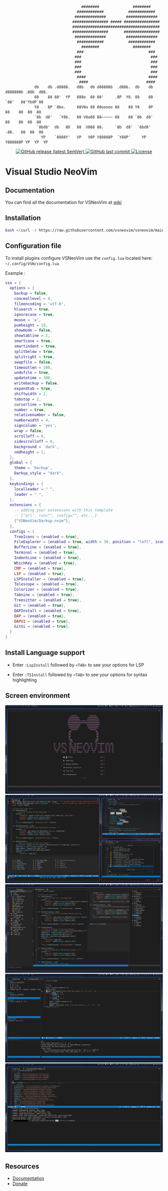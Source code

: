 ```
                                  ########               ########                                  
                                ############           ############                                
                               ##############         ##############                               
                              ################ ##### ################                              
                              #######################################                              
                              ################       ################                              
                               ##############         ##############                               
                                ############           ############                                
                                  ########               ########                                  
                                ###                             ###                                
                               ###                               ###                               
                               ###                               ###                               
                               ###                               ###                               
                               ###                               ###                               
                                ####                            ####                               
                                 ####                          ####                                
             db    db .d8888.   d8b   db d88888b  .d88b.  db    db d888888b .88b  d88.             
             88    88 88'  YP   888o  88 88'     .8P  Y8. 88    88   `88'   88'YbdP`88             
             Y8    8P `8bo.     88V8o 88 88ooooo 88    88 Y8    8P    88    88  88  88             
             `8b  d8'   `Y8b.   88 V8o88 88~~~~~ 88    88 `8b  d8'    88    88  88  88             
              `8bd8'  db   8D   88  V888 88.     `8b  d8'  `8bd8'    .88.   88  88  88             
                YP    `8888Y'   VP   V8P Y88888P  `Y88P'     YP    Y888888P YP  YP  YP             
```
<div align="center">
  <a href="https://github.com/VSNeoVim/VSNeoVim/releases/latest">
    <img alt="GitHub release (latest SemVer)" src="https://img.shields.io/github/v/release/VSNeoVim/VSNeoVim">
  </a>
  <a href="https://github.com/VSNeoVim/VSNeoVim/commits">
    <img alt="GitHub last commit" src="https://img.shields.io/github/last-commit/VSNeoVim/VSNeoVim">
  </a>
  <a href="https://github.com/VSNeoVim/VSNeoVim/blob/main/LICENSE">
    <img src="https://img.shields.io/github/license/vsneovim/vsneovim?style=flat&logo=GNU&label=License" alt="License">
  </a>
</div>

# Visual Studio NeoVim

## Documentation
You can find all the documentation for VSNeoVim at [wiki](https://github.com/VSNeoVim/VSNeoVim/wiki)

## Installation

```bash
bash <(curl -s https://raw.githubusercontent.com/vsneovim/vsneovim/main/utils/install.sh)
```

## Configuration file
To install plugins configure VSNeoVim use the `config.lua` located here: `~/.config/VSN/config.lua`

Example : 

```lua
vsn = {
  options = {
    backup = false,
    conceallevel = 0,
    fileencoding = 'utf-8',
    hlsearch = true,
    ignorecase = true,
    mouse = 'a',
    pumheight = 10,
    showmode = false,
    showtabline = 2,
    smartcase = true,
    smartindent = true,
    splitbelow = true,
    splitright = true,
    swapfile = false,
    timeoutlen = 100,
    undofile = true,
    updatetime = 300,
    writebackup = false,
    expandtab = true,
    shiftwidth = 2,
    tabstop = 2,
    cursorline = true,
    number = true,
    relativenumber = false,
    numberwidth = 4,
    signcolumn = 'yes',
    wrap = false,
    scrolloff = 8,
    sidescrolloff = 8,
    background = 'dark',
    cmdheight = 2,
  },
  global = {
    theme = 'Darkup',
    Darkup_style = "dark",
  },
  keybindings = {
    localleader = " ",
    leader = " ",
  },
  extensions = {
    -- adding your extensions with this template
    -- {"url", run="", config="", etc...}
    {"VSNeoVim/Darkup.nvim"},
  },
  configs = {
    TreeIcons = {enabled = true},
    FileExplorer = {enabled = true, width = 30, position = "left", icons = true, diagnostics = true, open_file_on_new_tab = false, enable_git = true, hidden_ignore_files = true},
    BufferLine = {enabled = true},
    Terminal = {enabled = true},
    IndentLine = {enabled = true},
    WhichKey = {enabled = true},
    CMP = {enabled = true},
    LSP = {enabled = true},
    LSPInstaller = {enabled = true},
    Telescope = {enabled = true},
    Colorizer = {enabled = true},
    Tabnine = {enabled = true},
    Treesitter = {enabled = true},
    Git = {enabled = true},
    DAPInstall = {enabled = true},
    DAP = {enabled = true},
    DAPUI = {enabled = true},
    GitUi = {enabled = true},
  }
}
```


## Install Language support

- Enter `:LspInstall` followed by `<TAB>` to see your options for LSP

- Enter `:TSInstall` followed by `<TAB>` to see your options for syntax highlighting

## Screen environment

![Demo1](./media/1.png)
![Demo2](./media/2.png)
![Demo3](./media/3.png)
![Demo4](./media/4.png)
![Demo5](./media/5.png)
## Resources

- [Documentation](https://github.com/VSNeoVim/VSNeoVim/wiki)
- [Donate](https://www.payping.ir/@sameet)
